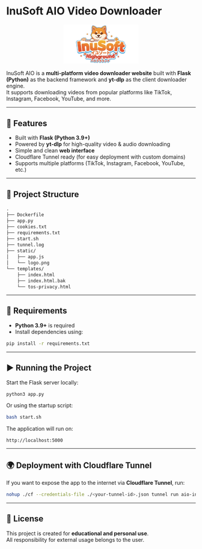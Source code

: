 # InuSoft AIO Video Downloader

<p align="center">
  <img src="static/logo.png" alt="InuSoft Logo" width="200"/>
</p>

InuSoft AIO is a **multi-platform video downloader website** built with **Flask (Python)** as the backend framework and **yt-dlp** as the client downloader engine.  
It supports downloading videos from popular platforms like TikTok, Instagram, Facebook, YouTube, and more.

---

## 🚀 Features
- Built with **Flask (Python 3.9+)**
- Powered by **yt-dlp** for high-quality video & audio downloading
- Simple and clean **web interface**
- Cloudflare Tunnel ready (for easy deployment with custom domains)
- Supports multiple platforms (TikTok, Instagram, Facebook, YouTube, etc.)

---

## 📂 Project Structure

```
.
├── Dockerfile
├── app.py
├── cookies.txt
├── requirements.txt
├── start.sh
├── tunnel.log
├── static/
│   ├── app.js
│   └── logo.png
└── templates/
    ├── index.html
    ├── index.html.bak
    └── tos-privacy.html
```

---

## 🔧 Requirements

- **Python 3.9+** is required
- Install dependencies using:

```bash
pip install -r requirements.txt
```

---

## ▶️ Running the Project

Start the Flask server locally:

```bash
python3 app.py
```

Or using the startup script:

```bash
bash start.sh
```

The application will run on:

```
http://localhost:5000
```

---

## 🌍 Deployment with Cloudflare Tunnel

If you want to expose the app to the internet via **Cloudflare Tunnel**, run:

```bash
nohup ./cf --credentials-file ./<your-tunnel-id>.json tunnel run aio-inusoft --url http://localhost:3014 > tunnel.log 2>&1 &
```

---

## 📜 License
This project is created for **educational and personal use**.  
All responsibility for external usage belongs to the user.
